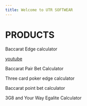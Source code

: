 ```yaml
---
title: Welcome to UTR SOFTWEAR
---
```

# PRODUCTS

Baccarat Edge calculator

[youtube](https://youtu.be/0W1gpbg0EFc)

Baccarat Pair Bet Calculator

Three card poker edge calculator

Baccarat point bet calculator

3G8 and Your Way Egalite Calculator
